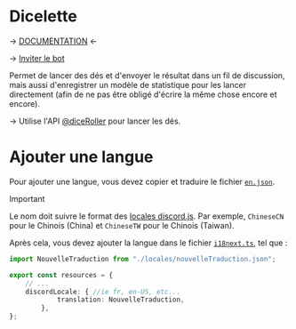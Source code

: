 # Dicelette

→ [DOCUMENTATION](https://dicelette.github.io/) ←

→ [Inviter le bot](https://discord.com/api/oauth2/authorize?client_id=1182819335878754385&permissions=395137215504&scope=bot+applications.commands)

Permet de lancer des dés et d'envoyer le résultat dans un fil de discussion, mais aussi d'enregistrer un modèle de statistique pour les lancer directement (afin de ne pas être obligé d'écrire la même chose encore et encore).

→ Utilise l'API [@diceRoller](https://dice-roller.github.io/documentation/) pour lancer les dés.

# Ajouter une langue

Pour ajouter une langue, vous devez copier et traduire le fichier [`en.json`](./src/localizations/locales/en.json).

> [!IMPORTANT]
> Le nom doit suivre le format des [locales discord.js](https://github.com/discordjs/discord-api-types/blob/main/rest/common.ts#L300).
> Par exemple, `ChineseCN` pour le Chinois (China) et `ChineseTW` pour le Chinois (Taiwan).

Après cela, vous devez ajouter la langue dans le fichier [`i18next.ts`](./src/localizations/i18next.ts), tel que :
```ts
import NouvelleTraduction from "./locales/nouvelleTraduction.json";

export const resources = {
	// ...
	discordLocale: { //ie fr, en-US, etc...
			translation: NouvelleTraduction,
		},
};
```